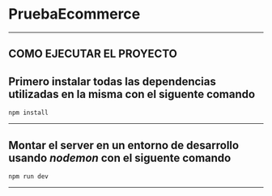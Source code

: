 # PruebaEcommerce

***
## COMO EJECUTAR EL PROYECTO 
**Primero instalar todas las dependencias utilizadas en la misma con el siguente comando**
---
    npm install
---
**Montar el server en un entorno de desarrollo usando _nodemon_ con el siguente comando**
---
    npm run dev
---
